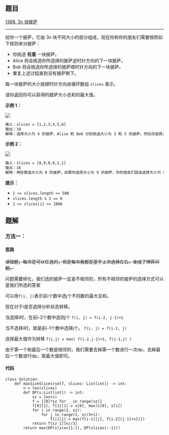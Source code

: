 ## 题目

[1388. 3n 块披萨](https://leetcode.cn/problems/pizza-with-3n-slices/)

---

给你一个披萨，它由 3n 块不同大小的部分组成，现在你和你的朋友们需要按照如下规则来分披萨：

-   你挑选 **任意** 一块披萨。
-   Alice 将会挑选你所选择的披萨逆时针方向的下一块披萨。
-   Bob 将会挑选你所选择的披萨顺时针方向的下一块披萨。
-   重复上述过程直到没有披萨剩下。

每一块披萨的大小按顺时针方向由循环数组 `slices` 表示。

请你返回你可以获得的披萨大小总和的最大值。

  

**示例 1：**

![](https://assets.leetcode-cn.com/aliyun-lc-upload/uploads/2020/03/21/sample_3_1723.png)

```txt
输入：slices = [1,2,3,4,5,6]
输出：10
解释：选择大小为 4 的披萨，Alice 和 Bob 分别挑选大小为 3 和 5 的披萨。然后你选择大小为 6 的披萨，Alice 和 Bob 分别挑选大小为 2 和 1 的披萨。你获得的披萨总大小为 4 + 6 = 10 。
```

**示例 2：**

**![](https://assets.leetcode-cn.com/aliyun-lc-upload/uploads/2020/03/21/sample_4_1723.png)**

```txt
输入：slices = [8,9,8,6,1,1]
输出：16
解释：两轮都选大小为 8 的披萨。如果你选择大小为 9 的披萨，你的朋友们就会选择大小为 8 的披萨，这种情况下你的总和不是最大的。
```
  

**提示：**

-   `1 <= slices.length <= 500`
-   `slices.length % 3 == 0`
-   `1 <= slices[i] <= 1000`

  

## 题解

### 方法一：

#### 思路

~~读错题，每次是可以任选的，但是每次我都是基于上次选择左右，变成了博弈问题。~~


问题需要转化，我们选的披萨一定是不相邻的，所有不相邻的披萨的选择方式可以是我们所选的答案

可以用`f(i, j)`表示前i个数中选j个不同数的最大总和。

现在对于i是否选择分析状态转移。

当选择i时，在前i-2个数中选则j个
`f(i, j) = f(i-2, j-1)+1`

当不选择i时，就是前i-1个数中选择j个。
`f(i, j) = f(i-1, j)`

选择最大值作为转移
`f(i,j) = max( f(i-2,j-1)+1, f(i-1,j) )`

由于第一个和最后一个数是相邻的，我们需要去掉第一个数进行一次dp，去掉最后一个数进行dp，取最大值即可。

#### 代码

```python3
class Solution:
    def maxSizeSlices(self, slices: List[int]) -> int:
        n = len(slices)
        def DP(s:List[int]) -> int:
            sz = len(s)
            f = [[0]*sz for _ in range(sz)]
            f[0][1], f[1][1] = s[0], max(s[0], s[1])
            for i in range(2, sz):
                for j in range(1, n//3+1):
                    f[i][j] = max(f[i-1][j], f[i-2][j-1]+s[i])
            return f[sz-1][n//3]
        return max(DP(slices[1:]), DP(slices[:-1]))
```
